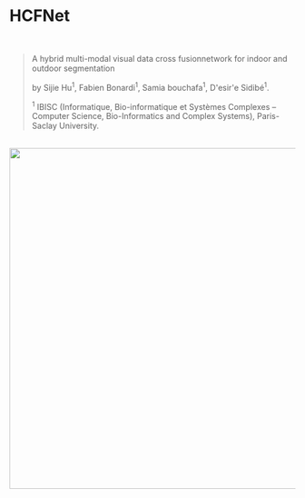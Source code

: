 # HCFNet
<br>

> A hybrid multi-modal visual data cross fusionnetwork for indoor and outdoor segmentation
>
> by Sijie Hu<sup>1</sup>, Fabien Bonardi<sup>1</sup>, Samia bouchafa<sup>1</sup>, D\'esir\'e Sidibé<sup>1</sup>.
> 
> <sup>1</sup> IBISC (Informatique, Bio-informatique et Systèmes Complexes – Computer Science, Bio-Informatics and Complex Systems), Paris-Saclay University.
>
>
<br>

<img src=imgs/Overview.png width="600" div align=center>
